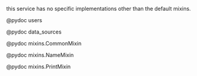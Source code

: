 this service has no specific implementations other than the default mixins.

@pydoc users

@pydoc data_sources

@pydoc mixins.CommonMixin

@pydoc mixins.NameMixin

@pydoc mixins.PrintMixin
